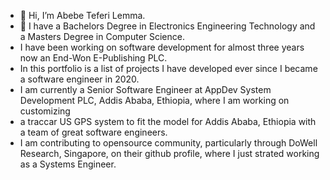 - 👋 Hi, I’m Abebe Teferi Lemma.
- 👀 I have a Bachelors Degree in Electronics Engineering Technology and a Masters Degree in Computer Science.
- I have been working on software development for almost three years now an End-Won E-Publishing PLC.
- In this portfolio is a list of projects I have developed ever since I became a software engineer in 2020.
- I am currently a Senior Software Engineer at AppDev System Development PLC, Addis Ababa, Ethiopia, where I am working on customizing
- a traccar US GPS system to fit the model for Addis Ababa, Ethiopia with a team of great software engineers.
- I am contributing to opensource community, particularly through DoWell Research, Singapore, on their github profile, where I
  just strated working as a Systems Engineer.

<!---
ateferi/ateferi is a ✨ special ✨ repository because its `README.md` (this file) appears on your GitHub profile.
You can click the Preview link to take a look at your changes.
--->
